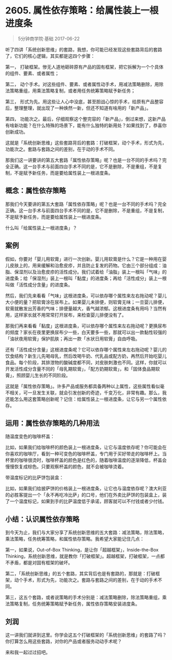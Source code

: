 # 2605. 属性依存策略：给属性装上一根进度条
> 5分钟商学院·基础
2017-06-22

听了四讲「系统创新思维」的套路，我想，你可能已经发现这些套路背后的套路了，它们的核心逻辑，其实都是这四个步骤：

第一， 打破框架。惨无人道地砸碎原有产品的固有框架，把它拆解为一个个具体的组件、要素、或者属性；

第二， 动个手术。对这些组件、要素、或者属性动手术，用减法策略删除，用除法策略重组，用乘法策略复制，或者用任务统筹策略赋予新任务；

第三， 形式为先。用这些让人心中没底，甚至胆战心惊的手术，给原有产品整容后，整理整理，就出现了一种焕然一新，但还不知道有啥用的「新产品」。

第四， 功能次之。最后，仔细观察这个整完容的「新产品」，倒过来想，这新产品有啥新功能？在什么特殊的场景下，能有什么独特的新用处？如果找到了，恭喜你创新成功。

这就是「系统创新思维」这些套路背后的套路：打破框架，动个手术，形式为先，功能次之。套路与套路之间的差别，在于动的手术不同。

那我们这一讲要讲的第五大套路「属性依存策略」呢？也是一台不同的手术吗？完全正确。这一台手术与前面四台手术不同的是，它不是删除，不是重组，不是复制，不是赋予新任务，而是要给属性装上一根进度条。

## 概念：属性依存策略
那我们今天要讲的第五大套路「属性依存策略」呢？也是一台不同的手术吗？完全正确。这一台手术与前面四台手术不同的是，它不是删除，不是重组，不是复制，不是赋予新任务，而是要给属性装上一根进度条。

什么叫「给属性装上一根进度条」？

## 案例
假如，你要对「婴儿用软膏」进行一次创新。婴儿用软膏是什么？它是一种用在婴儿皮肤上的，用来缓解和治愈皮疹，并且防止复发的药物。它由三个部分组成：油脂、保湿剂以及治愈皮疹的活性成分。我们试着给「油脂」装上一根叫「气味」的进度条；给「保湿剂」装上一根叫「黏度」的进度条；再给「活性成分」装上一根叫做「活性成分含量」的进度条。

然后，我们先来看看「气味」这根进度条，可以依存哪个属性来左右拖动呢？婴儿大小便的量？把软膏涂在尿布上。如果婴儿未排便，则软膏无味；一旦婴儿排便，软膏就散发出芳香的气味；排便量越大，香气越浓郁。这根进度条有用吗？当然有用，这样家长就不用常常打开尿布，来检查婴儿排便没有了。

那我们再来看看「黏度」这根进度条，可以依存哪个属性来左右拖动呢？更换尿布的频度？家长在夜里更换尿布少一些，白天要多一些，那就可以出一款黏性较强的「油状夜用软膏」保护肌肤；再出一款「水状日用软膏」自由呼吸。

还有「活性成分含量」这根进度条呢？它可以依存哪个属性来左右拖动呢？婴儿的饮食结构？新生儿先喝母乳，然后改喝牛奶、代乳品或配方奶，再然后开始吃婴儿食品。每个阶段，其排泄物的酸碱度都不同，对皮肤刺激也不同。这样，你就可以开发活性成分含量不同的「母乳期软膏」，「配方奶期软膏」，和「固体食品期软膏」，照顾婴儿生长的不同阶段。

这就是「属性依存策略」。许多产品或服务都具备两种以上属性，这些属性看似毫不相关，可一旦发生关联，就会引发创新的奇迹，千变万化，非常有趣。那么，我还能怎么用这套策略创新呢？记住：给属性装上一根进度条，让它与另一个属性依存。

## 运用：属性依存策略的几种用法
随温度变色的咖啡杯盖：

比如，如果我们给咖啡杯的颜色装上一根进度条，让它与温度依存呢？你可能会在你喜欢的咖啡厅，看到一种可变色的咖啡杯盖，专门用于买好带走的咖啡杯上。当杯里的咖啡很烫时，咖啡杯盖的颜色是红色的，随着咖啡温度的逐渐降低，杯盖会慢慢恢复成棕色。只要观察杯盖的颜色，就不会被咖啡烫着。

带温度标记的比萨饼包装盒：

比如，如果我们给披萨饼的价格装上一根进度条，让它也与温度依存呢？澳大利亚的必胜客提出一个「永不再吃冷比萨」的口号，他们在外卖比萨饼的包装盒上，装了一个温度标记，如果到手的比萨温度低于承诺，顾客就可以不付钱或者少付钱。

## 小结：认识属性依存策略
到今天为止，我们与大家分享了系统创新思维的五大套路：减法策略，除法策略，乘法策略，任务统筹策略，和属性依存策略。我希望大家能记住几点：

第一，如果说，Out-of-Box Thinking，是让你「超越框架」，Inside-the-Box Thinking，系统创新思维，就是教你「打破框架」。超越框架，打破框架，一点都不矛盾，都是对固有框架的破坏。

第二，「系统创新思维」的五个套路，其实背后也是有套路的，那就是：打破框架，动个手术，形式为先，功能次之。套路与套路之间的差别，在于动的手术不同。

第三，这五个套路，或者说策略的手术分别是：减法策略删除，除法策略重组，乘法策略复制，任务统筹策略赋予新任务，属性依存策略安装进度条。

## 刘润
这一讲我们就讲到这里。你学会这五个打破框架的「系统创新思维」的套路了吗？你打算怎么用这些套路，对你的产品或者服务动动手术呢？

来和我一起过过招吧。


